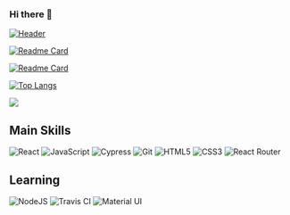 ### Hi there 👋
[![Header](https://avatars.githubusercontent.com/u/67295227?s=120&v=4 "Header")](https://terminal.turing.edu/alumni/750-max-bregman)



[![Readme Card](https://github-readme-stats.vercel.app/api/pin/?username=Max9545&repo=gallery-time)](https://github.com/Max9545/gallery-time)

[![Readme Card](https://github-readme-stats.vercel.app/api/pin/?repo=selector-turing/front_end)](https://github.com/selector-turing/front_end)


[![Top Langs](https://github-readme-stats.vercel.app/api/top-langs/?username=Max9545&layout=compact)](https://github.com/Max9545/github-readme-stats)

<img align="center" src="https://github-readme-stats.vercel.app/api/?username=Max9545&theme=<THEME_NAME>" />




## Main Skills

<img alt="React" src="https://img.shields.io/badge/react%20-%2320232a.svg?&style=for-the-badge&logo=react&logoColor=%2361DAFB"/>
<img alt="JavaScript" src="https://img.shields.io/badge/javascript%20-%23323330.svg?&style=for-the-badge&logo=javascript&logoColor=%23F7DF1E"/>
<img alt="Cypress" src='https://img.shields.io/badge/cypress%20-%23404d59.svg?&style=for-the-badge&logo=Cypress&logoColor=white'/>
<img alt="Git" src="https://img.shields.io/badge/git%20-%23F05033.svg?&style=for-the-badge&logo=git&logoColor=white"/>
<img alt="HTML5" src="https://img.shields.io/badge/html5%20-%23E34F26.svg?&style=for-the-badge&logo=html5&logoColor=white"/>
<img alt="CSS3" src="https://img.shields.io/badge/css3%20-%231572B6.svg?&style=for-the-badge&logo=css3&logoColor=white"/>
<img alt="React Router" src='https://img.shields.io/badge/React_Router-CA4245?style=for-the-badge&logo=react-router&logoColor=white'/>


## Learning

<img alt="NodeJS" src="https://img.shields.io/badge/node.js%20-%2343853D.svg?&style=for-the-badge&logo=node.js&logoColor=white"/>
<img alt="Travis CI" src='https://img.shields.io/travis/jupyterhub/jupyterhub/master?logo=travis'/>
<img alt="Material UI" src='https://img.shields.io/badge/Material--UI-0081CB?style=for-the-badge&logo=material-ui&logoColor=white'/>


<!--
**Max9545/Max9545** is a ✨ _special_ ✨ repository because its `README.md` (this file) appears on your GitHub profile.

Here are some ideas to get you started:

- 🔭 I’m currently working on ...
- 🌱 I’m currently learning ...
- 👯 I’m looking to collaborate on ...
- 🤔 I’m looking for help with ...
- 💬 Ask me about ...
- 📫 How to reach me: ...
- 😄 Pronouns: ...
- ⚡ Fun fact: ...
-->
